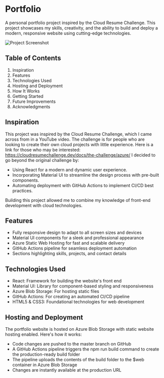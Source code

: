 # Portfolio
A personal portfolio project inspired by the Cloud Resume Challenge. This project showcases my skills, creativity, and the ability to build and deploy a modern, responsive website using cutting-edge technologies.

![Project Screenshot](public/images/homepage-mockup)


## Table of Contents

1. Inspiration
2. Features
3. Technologies Used
4. Hosting and Deployment
5. How It Works
6. Getting Started
7. Future Improvements
8. Acknowledgments

## Inspiration

This project was inspired by the Cloud Resume Challenge, which I came across from in a YouTube video. The challenge is for people who are looking to create their own cloud projects with little experience. Here is a link for those who may be interested: https://cloudresumechallenge.dev/docs/the-challenge/azure/  I decided to go beyond the original challenge by:

- Using React for a modern and dynamic user experience.
- Incorporating Material UI to streamline the design process with pre-built components.
- Automating deployment with GitHub Actions to implement CI/CD best practices.

Building this project allowed me to combine my knowledge of front-end development with cloud technologies.

## Features

- Fully responsive design to adapt to all screen sizes and devices
- Material UI components for a sleek and professional appearance
- Azure Static Web Hosting for fast and scalable delivery
- GitHub Actions pipeline for seamless deployment automation
- Sections highlighting skills, projects, and contact details

## Technologies Used

- React: Framework for building the website's front end
- Material UI: Library for component-based styling and responsiveness
- Azure Blob Storage: For hosting static files
- GitHub Actions: For creating an automated CI/CD pipeline
- HTML5 & CSS3: Foundational technologies for web development

## Hosting and Deployment

The portfolio website is hosted on Azure Blob Storage with static website hosting enabled. Here's how it works:

- Code changes are pushed to the master branch on GitHub
- A GitHub Actions pipeline triggers the npm run build command to create the production-ready build folder
- The pipeline uploads the contents of the build folder to the $web container in Azure Blob Storage
- Changes are instantly available at the production URL

